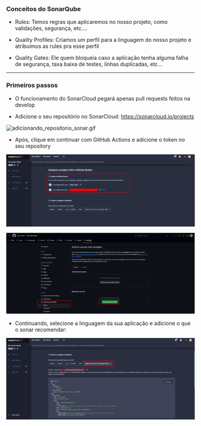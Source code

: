 ### Conceitos do SonarQube

- Rules: Temos regras que aplicaremos no nosso projeto, como validações, segurança, etc....

- Quality Profiles: Criamos um perfil para a linguagem do nosso projeto e atribuimos as rules pra esse perfil

- Quality Gates: Ele quem bloqueia caso a aplicação tenha alguma falha de segurança, taxa baixa de testes, linhas duplicadas, etc...

---

### Primeiros passos

- O funcionamento do SonarCloud pegará apenas pull requests feitos na develop

- Adicione o seu repositório no SonarCloud: https://sonarcloud.io/projects

![adicionando_repositorio_sonar.gif](help_gif_images%2Fadicionando_repositorio_sonar.gif)

- Após, clique em continuar com GitHub Actions e adicione o token no seu repository

![img.png](help_gif_images/img.png)

![img_1.png](help_gif_images/img_1.png)

- Continuando, selecione a linguagem da sua aplicação e adicione o que o sonar recomendar:

![img_2.png](help_gif_images/img_2.png)